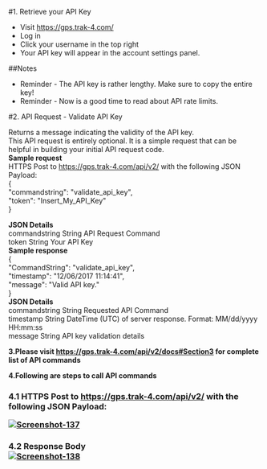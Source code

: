 #1. Retrieve your API Key

- Visit https://gps.trak-4.com/
- Log in
- Click your username in the top right
 - Your API key will appear in the account settings panel.

##Notes

- Reminder - The API key is rather lengthy. Make sure to copy the entire key!
- Reminder - Now is a good time to read about API rate limits.


#2. API Request - Validate API Key

Returns a message indicating the validity of the API key.<br>
This API request is entirely optional. It is a simple request that can be helpful in building your initial API request code.<br>
<strong>Sample request</strong><br>
HTTPS Post to https://gps.trak-4.com/api/v2/ with the following JSON Payload:<br>
{<br>
    "commandstring": "validate_api_key",<br>
    "token": "Insert_My_API_Key"<br>
}<br>
                            
<strong>JSON Details</strong><br>
commandstring	String	API Request Command<br>
token	String	Your API Key<br>
<strong>Sample response</strong><br>
{<br>
    "CommandString": "validate_api_key",<br>
    "timestamp": "12/06/2017 11:14:41",<br>
    "message": "Valid API key."<br>
}<br>
<strong>JSON Details</strong><br>
commandstring	String	Requested API Command<br>
timestamp	String	DateTime (UTC) of server response. Format: MM/dd/yyyy HH:mm:ss<br>
message	String	API key validation details<br>


<strong>3.Please visit https://gps.trak-4.com/api/v2/docs#Section3 for complete list of API commands</strong> <br>


<strong>4.Following are steps to call API commands</strong><br>

<strong><h3>4.1 HTTPS Post to https://gps.trak-4.com/api/v2/ with the following JSON Payload:</strong><br>

<a href="https://ibb.co/Ycw9p3x"><img src="https://i.ibb.co/dPx9GrR/Screenshot-137.png"  alt="Screenshot-137" border="0"></a>

<strong><h3>4.2 Response Body</strong><br>
<a href="https://ibb.co/YZ7Kzy5"><img src="https://i.ibb.co/pyvstRH/Screenshot-138.png" alt="Screenshot-138" border="0"></a>
